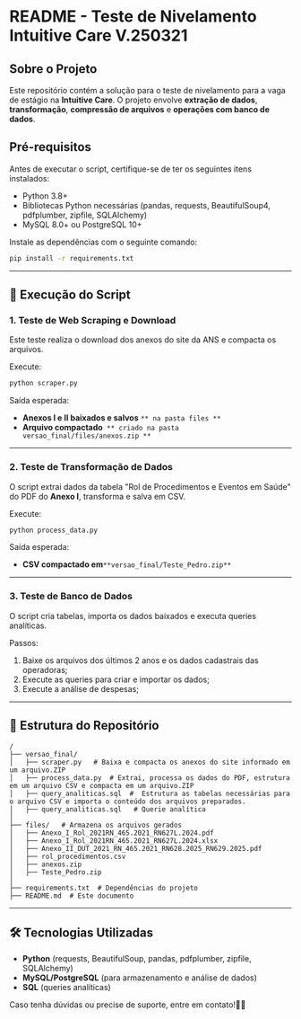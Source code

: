 # README - Teste de Nivelamento Intuitive Care V.250321

## Sobre o Projeto

Este repositório contém a solução para o teste de nivelamento para a vaga de estágio na **Intuitive Care**. O projeto envolve **extração de dados**, **transformação**, **compressão de arquivos** e **operações com banco de dados**.

## Pré-requisitos

Antes de executar o script, certifique-se de ter os seguintes itens instalados:

- Python 3.8+
- Bibliotecas Python necessárias (pandas, requests, BeautifulSoup4, pdfplumber, zipfile, SQLAlchemy)
- MySQL 8.0+ ou PostgreSQL 10+

Instale as dependências com o seguinte comando:

```bash
pip install -r requirements.txt
```

---

## 🚀 Execução do Script

### 1. Teste de Web Scraping e Download

Este teste realiza o download dos anexos do site da ANS e compacta os arquivos.

Execute:

```bash
python scraper.py
```

Saída esperada:

- **Anexos I e II baixados e salvos** ``** na pasta files **``
- **Arquivo compactado**`` ** criado na pasta versao_final/files/anexos.zip **``

---

### 2. Teste de Transformação de Dados

O script extrai dados da tabela "Rol de Procedimentos e Eventos em Saúde" do PDF do **Anexo I**, transforma e salva em CSV.

Execute:

```bash
python process_data.py
```

Saída esperada:

- **CSV compactado em**``**versao_final/Teste_Pedro.zip**``
---

### 3. Teste de Banco de Dados

O script cria tabelas, importa os dados baixados e executa queries analíticas.

Passos:

1. Baixe os arquivos dos últimos 2 anos e os dados cadastrais das operadoras;
2. Execute as queries para criar e importar os dados;
3. Execute a análise de despesas;
---

## 📂 Estrutura do Repositório

```
/
├── versao_final/
│   ├── scraper.py   # Baixa e compacta os anexos do site informado em um arquivo.ZIP
│   ├── process_data.py  # Extrai, processa os dados do PDF, estrutura em um arquivo CSV e compacta em um arquivo.ZIP
│   ├── query_analiticas.sql  #  Estrutura as tabelas necessárias para o arquivo CSV e importa o conteúdo dos arquivos preparados.
│   ├── query_analiticas.sql   # Querie analítica
│
├── files/   # Armazena os arquivos gerados
│   ├── Anexo_I_Rol_2021RN_465.2021_RN627L.2024.pdf
│   ├── Anexo_I_Rol_2021RN_465.2021_RN627L.2024.xlsx
│   ├── Anexo_II_DUT_2021_RN_465.2021_RN628.2025_RN629.2025.pdf
│   ├── rol_procedimentos.csv
│   ├── anexos.zip
│   ├── Teste_Pedro.zip
│
├── requirements.txt  # Dependências do projeto
├── README.md  # Este documento
```

---

## 🛠 Tecnologias Utilizadas

- **Python** (requests, BeautifulSoup, pandas, pdfplumber, zipfile, SQLAlchemy)
- **MySQL/PostgreSQL** (para armazenamento e análise de dados)
- **SQL** (queries analíticas)

Caso tenha dúvidas ou precise de suporte, entre em contato!🚀😊

